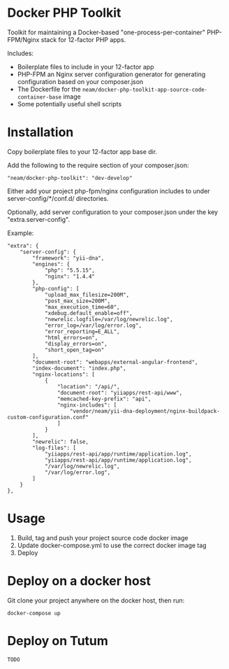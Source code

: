 Docker PHP Toolkit
=================================

Toolkit for maintaining a Docker-based "one-process-per-container" PHP-FPM/Nginx stack for 12-factor PHP apps.

Includes:
 * Boilerplate files to include in your 12-factor app
 * PHP-FPM an Nginx server configuration generator for generating configuration based on your composer.json
 * The Dockerfile for the `neam/docker-php-toolkit-app-source-code-container-base` image
 * Some potentially useful shell scripts

# Installation

Copy boilerplate files to your 12-factor app base dir.

Add the following to the require section of your composer.json:

    "neam/docker-php-toolkit": "dev-develop"

Either add your project php-fpm/nginx configuration includes to under server-config/*/conf.d/ directories.

Optionally, add server configuration to your composer.json under the key "extra.server-config".

Example:

    "extra": {
        "server-config": {
            "framework": "yii-dna",
            "engines": {
                "php": "5.5.15",
                "nginx": "1.4.4"
            },
            "php-config": [
                "upload_max_filesize=200M",
                "post_max_size=200M",
                "max_execution_time=60",
                "xdebug.default_enable=off",
                "newrelic.logfile=/var/log/newrelic.log",
                "error_log=/var/log/error.log",
                "error_reporting=E_ALL",
                "html_errors=on",
                "display_errors=on",
                "short_open_tag=on"
            ],
            "document-root": "webapps/external-angular-frontend",
            "index-document": "index.php",
            "nginx-locations": [
                {
                    "location": "/api/",
                    "document-root": "yiiapps/rest-api/www",
                    "memcached-key-prefix": "api",
                    "nginx-includes": [
                        "vendor/neam/yii-dna-deployment/nginx-buildpack-custom-configuration.conf"
                    ]
                }
            ],
            "newrelic": false,
            "log-files": [
                "yiiapps/rest-api/app/runtime/application.log",
                "yiiapps/rest-api/app/runtime/application.log",
                "/var/log/newrelic.log",
                "/var/log/error.log",
            ]
        }
    },

# Usage

1. Build, tag and push your project source code docker image
2. Update docker-compose.yml to use the correct docker image tag
3. Deploy

# Deploy on a docker host

Git clone your project anywhere on the docker host, then run:

    docker-compose up

# Deploy on Tutum

    TODO

